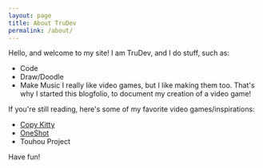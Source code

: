 ```yaml
---
layout: page
title: About TruDev
permalink: /about/
---
```


Hello, and welcome to my site! I am TruDev, and I do stuff, such as:
- Code
- Draw/Doodle
- Make Music
I really like video games, but I like making them too.
That's why I started this blogfolio, to document my creation of a video game!

If you're still reading, here's some of my favorite video games/inspirations:
- [Copy Kitty](https://store.steampowered.com/app/349250/Copy_Kitty/)
- [OneShot](https://store.steampowered.com/app/420530/OneShot/)
- Touhou Project

Have fun!
